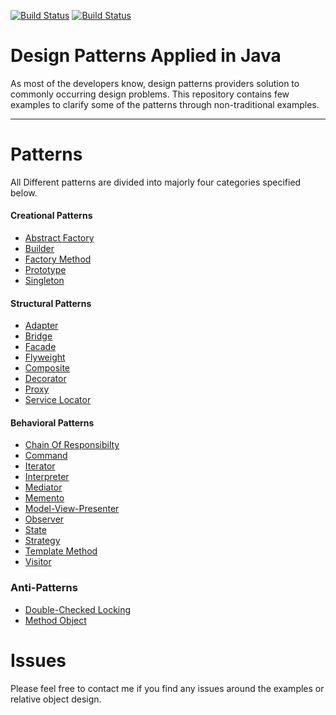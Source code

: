 [![Build Status](https://travis-ci.org/SaumilP/design-patterns.svg)](https://travis-ci.org/SaumilP/design-patterns) [![Build Status](https://scan.coverity.com/projects/3816/badge.svg)](https://scan.coverity.com/projects/3816)

Design Patterns Applied in Java
===============================
As most of the developers know, design patterns providers solution to commonly occurring design problems. This repository contains few examples to clarify some of the patterns through non-traditional examples.

----------

Patterns
========

All Different patterns are divided into majorly four  categories specified below.

#### Creational Patterns ####
- [Abstract Factory](abstract-factory)
- [Builder](builder)
- [Factory Method](factory-method)
- [Prototype](prototype)
- [Singleton](singleton)

#### Structural Patterns ####
- [Adapter](adapter)
- [Bridge](bridge)
- [Facade](facade)
- [Flyweight](flyweight)
- [Composite](composite)
- [Decorator](decorator)
- [Proxy](proxy)
- [Service Locator](service-locator)

#### Behavioral Patterns ####
- [Chain Of Responsibilty](chain)
- [Command](command)
- [Iterator](iterator)
- [Interpreter](interpreter)
- [Mediator](mediator)
- [Memento](memento)
- [Model-View-Presenter](model-view-presenter)
- [Observer](observer)
- [State](state)
- [Strategy](strategy)
- [Template Method](template-method)
- [Visitor](visitor)

### Anti-Patterns ####
- [Double-Checked Locking](double-checked-locking)
- [Method Object](method-object)

Issues
======
Please feel free to contact me if you find any issues around the examples or relative object design.
